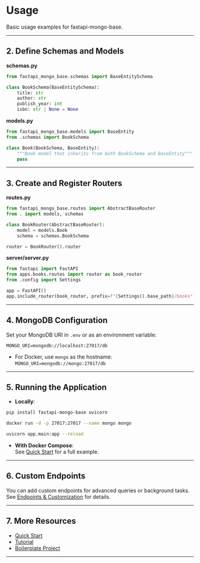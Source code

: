 # Usage

Basic usage examples for fastapi-mongo-base.

---

## 2. Define Schemas and Models

**schemas.py**
```python
from fastapi_mongo_base.schemas import BaseEntitySchema

class BookSchema(BaseEntitySchema):
    title: str
    author: str
    publish_year: int
    isbn: str | None = None
```

**models.py**
```python
from fastapi_mongo_base.models import BaseEntity
from .schemas import BookSchema

class Book(BookSchema, BaseEntity):
    """Book model that inherits from both BookSchema and BaseEntity"""
    pass
```

---

## 3. Create and Register Routers

**routes.py**
```python
from fastapi_mongo_base.routes import AbstractBaseRouter
from . import models, schemas

class BookRouter(AbstractBaseRouter):
    model = models.Book
    schema = schemas.BookSchema

router = BookRouter().router
```

**server/server.py**
```python
from fastapi import FastAPI
from apps.books.routes import router as book_router
from .config import Settings

app = FastAPI()
app.include_router(book_router, prefix=f"{Settings().base_path}/books")
```

---

## 4. MongoDB Configuration

Set your MongoDB URI in `.env` or as an environment variable:

```.env
MONGO_URI=mongodb://localhost:27017/db
```

- For Docker, use `mongo` as the hostname:  
  `MONGO_URI=mongodb://mongo:27017/db`

---

## 5. Running the Application

- **Locally**:
```bash
pip install fastapi-mongo-base uvicorn

docker run -d -p 27017:27017 --name mongo mongo

uvicorn app.main:app --reload
```

- **With Docker Compose**:  
  See [Quick Start](quickstart.md) for a full example.

---

## 6. Custom Endpoints

You can add custom endpoints for advanced queries or background tasks.  
See [Endpoints & Customization](endpoints.md) for details.

---

## 7. More Resources

- [Quick Start](quickstart.md)
- [Tutorial](tutorial.md)
- [Boilerplate Project](boilerplate.md)

---
